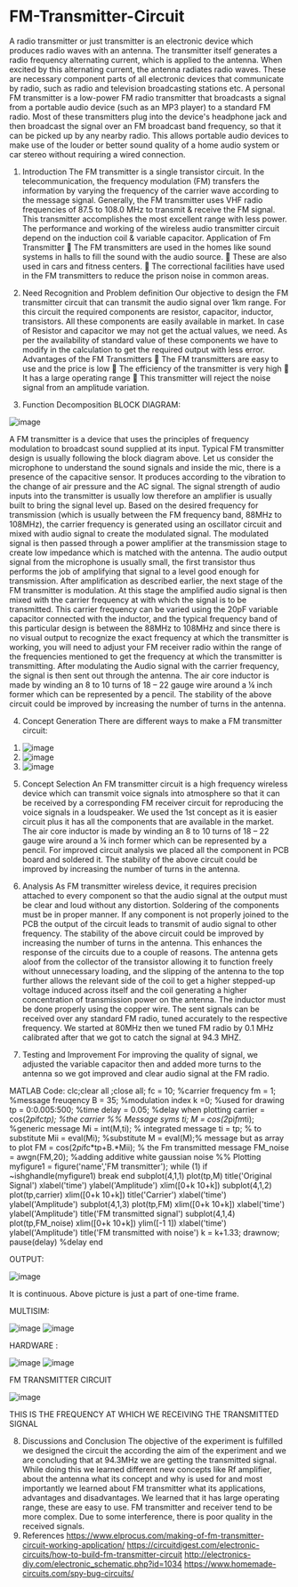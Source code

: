 # FM-Transmitter-Circuit
A radio transmitter or just transmitter is an electronic device which produces radio waves with an antenna. The transmitter itself generates a radio frequency alternating current, which is applied to the antenna. When excited by this alternating current, the antenna radiates radio waves. These are necessary component parts of all electronic devices that communicate by radio, such as radio and television broadcasting stations etc. A personal FM transmitter is a low-power FM radio transmitter that broadcasts a signal from a portable audio device (such as an MP3 player) to a standard FM radio. Most of these transmitters plug into the device's headphone jack and then broadcast the signal over an FM broadcast band frequency, so that it can be picked up by any nearby radio. This allows portable audio devices to make use of the louder or better sound quality of a home audio system or car stereo without requiring a wired connection.

1. Introduction
   The FM transmitter is a single transistor circuit. In the telecommunication, the frequency modulation (FM) transfers the information by varying the frequency of the carrier wave according to the message signal. Generally, the FM transmitter uses VHF radio frequencies of 87.5 to 108.0 MHz to transmit & receive the FM signal. This transmitter accomplishes the most excellent range with less power. The performance and working of the wireless audio transmitter circuit depend on the induction coil & variable capacitor. Application of Fm Transmitter  The FM transmitters are used in the homes like sound systems in halls to fill the sound with the audio source.  These are also used in cars and fitness centers.  The correctional facilities have used in the FM transmitters to reduce the prison noise in common areas.
   
2. Need Recognition and Problem definition
   Our objective to design the FM transmitter circuit that can transmit the audio signal over 1km range. For this circuit the required components are resistor, capacitor, inductor, transistors. All these components are easily available in market. In case of Resistor and capacitor we may not get the actual values, we need. As per the availability of standard value of these components we have to modify in the calculation to get the required output with less error. Advantages of the FM Transmitters  The FM transmitters are easy to use and the price is low  The efficiency of the transmitter is very high  It has a large operating range  This transmitter will reject the noise signal from an amplitude variation.

3. Function Decomposition
BLOCK DIAGRAM:

![image](https://github.com/user-attachments/assets/7a2005ef-0144-4984-bc13-083738d3ecf7)

A FM transmitter is a device that uses the principles of frequency modulation to broadcast sound supplied at its input. Typical FM transmitter design is usually following the block diagram above. Let us consider the microphone to understand the sound signals and inside the mic, there is a presence of the capacitive sensor. It produces according to the vibration to the change of air pressure and the AC signal. The signal strength of audio inputs into the transmitter is usually low therefore an amplifier is usually built to bring the signal level up. Based on the desired frequency for transmission (which is usually between the FM frequency band, 88MHz to 108MHz), the carrier frequency is generated using an oscillator circuit and mixed with audio signal to create the modulated signal. The modulated signal is then passed through a power amplifier at the transmission stage to create low impedance which is matched with the antenna. The audio output signal from the microphone is usually small, the first transistor thus performs the job of amplifying that signal to a level good enough for transmission. After amplification as described earlier, the next stage of the FM transmitter is modulation. At this stage the amplified audio signal is then mixed with the carrier frequency at with which the signal is to be transmitted. This carrier frequency can be varied using the 20pF variable capacitor connected with the inductor, and the typical frequency band of this particular design is between the 88MHz to 108MHz and since there is no visual output to recognize the exact frequency at which the transmitter is working, you will need to adjust your FM receiver radio within the range of the frequencies mentioned to get the frequency at which the transmitter is transmitting. After modulating the Audio signal with the carrier frequency, the signal is then sent out through the antenna. The air core inductor is made by winding an 8 to 10 turns of 18 – 22 gauge wire around a ¼ inch former which can be represented by a pencil. The stability of the above circuit could be improved by increasing the number of turns in the antenna.

4. Concept Generation
There are different ways to make a FM transmitter circuit:

1) ![image](https://github.com/user-attachments/assets/3c29062e-d45f-4079-bce4-b307b9b93dd8)
2) ![image](https://github.com/user-attachments/assets/9c40b935-6600-47da-afdb-d32f660aa094)
3) ![image](https://github.com/user-attachments/assets/0b8230ec-aa34-4313-9356-ed76b921a2fc)

5. Concept Selection
   An FM transmitter circuit is a high frequency wireless device which can transmit voice signals into atmosphere so that it can be received by a corresponding FM receiver circuit for reproducing the voice signals in a loudspeaker.
   We used the 1st concept as it is easier circuit plus it has all the components that are available in the market.
   The air core inductor is made by winding an 8 to 10 turns of 18 – 22 gauge wire around a ¼ inch former which can be represented by a pencil.
   For improved circuit analysis we placed all the component in PCB board and soldered it. The stability of the above circuit could be improved by increasing the number of turns in the antenna.
   
6. Analysis
   As FM transmitter wireless device, it requires precision attached to every component so that the audio signal at the output must be clear and loud without any distortion. Soldering of the components must be in proper manner. If any component is not properly joined to the PCB the output of the circuit leads to transmit of audio signal to other frequency. The stability of the above circuit could be improved by increasing the number of turns in the antenna. This enhances the response of the circuits due to a couple of reasons. The antenna gets aloof from the collector of the transistor allowing it to function freely without unnecessary loading, and the slipping of the antenna to the top further allows the relevant side of the coil to get a higher stepped-up voltage induced across itself and the coil generating a higher concentration of transmission power on the antenna. The inductor must be done properly using the copper wire.
   The sent signals can be received over any standard FM radio, tuned accurately to the respective frequency. We started at 80MHz then we tuned FM radio by 0.1 MHz calibrated after that we got to catch the signal at 94.3 MHZ.
   
7. Testing and Improvement
   For improving the quality of signal, we adjusted the variable capacitor then and added more turns to the antenna so we got improved and clear audio signal at the FM radio.

MATLAB Code:
      clc;clear all ;close all;
      fc = 10; %carrier frequency
      fm = 1; %message freuqency
      B = 35; %modulation index
      k =0; %used for drawing
      tp = 0:0.005:500; %time
      delay = 0.05; %delay when plotting
      carrier = cos(2*pi*fc*tp); %the carrier
      %% Message
      syms ti;
      M = cos(2*pi*fm*ti); %generic message
      Mi = int(M,ti); % integrated message
      ti = tp; % to substitute
      Mii = eval(Mi); %substitute
      M = eval(M);% message but as array to plot
      FM = cos(2*pi*fc*tp+B.*Mii); % the Fm transmitted message
      FM_noise = awgn(FM,20); %adding additive white gaussian noise
      %% Plotting
      myfigure1 = figure('name','FM transmitter');
      while (1)
      if ~ishghandle(myfigure1)
          break
      end
      subplot(4,1,1)
      plot(tp,M)
      title('Original Signal')
      xlabel('time')
      ylabel('Amplitude')
      xlim([0+k 10+k])
      subplot(4,1,2)
      plot(tp,carrier)
      xlim([0+k 10+k])
      title('Carrier')
      xlabel('time')
      ylabel('Amplitude')
      subplot(4,1,3)
      plot(tp,FM)
      xlim([0+k 10+k])
      xlabel('time')
      ylabel('Amplitude')
      title('FM transmitted signal')
      subplot(4,1,4)
      plot(tp,FM_noise)
      xlim([0+k 10+k])
      ylim([-1 1])
      xlabel('time')
      ylabel('Amplitude')
      title('FM transmitted with noise')
      k = k+1.33;
      drawnow;
      pause(delay) %delay
      end
      
OUTPUT:

![image](https://github.com/user-attachments/assets/64bd2a80-cca4-424e-ab62-1e5f47c26769)

It is continuous. Above picture is just a part of one-time frame.

MULTISIM:

![image](https://github.com/user-attachments/assets/42d9f4b7-e962-4b11-9fa7-81a4b03eb90b)
![image](https://github.com/user-attachments/assets/f5ef8d67-4479-4eb6-bbfd-623c4f91392e)

HARDWARE :

![image](https://github.com/user-attachments/assets/564d9bf6-da99-4f2e-a4cb-2b75f93b3d93)
![image](https://github.com/user-attachments/assets/1d8fa28c-ec70-4436-b11d-64b0ed92f70d)

FM TRANSMITTER CIRCUIT

![image](https://github.com/user-attachments/assets/d9099f03-5fd7-48fc-9353-e730c491121b)

THIS IS THE FREQUENCY AT WHICH WE RECEIVING THE TRANSMITTED SIGNAL

8. Discussions and Conclusion
   The objective of the experiment is fulfilled we designed the circuit the according the aim of the experiment and we are concluding that at 94.3MHz we are getting the transmitted signal. While doing this we learned different new concepts like Rf amplifier, about the antenna what its concept and why is used for and most importantly we learned about FM transmitter what its applications, advantages and disadvantages. We learned that it has large operating range, these are easy to use. FM transmitter and receiver tend to be more complex. Due to some interference, there is poor quality in the received signals.
9. References
https://www.elprocus.com/making-of-fm-transmitter-circuit-working-application/
https://circuitdigest.com/electronic-circuits/how-to-build-fm-transmitter-circuit
http://electronics-diy.com/electronic_schematic.php?id=1034
https://www.homemade-circuits.com/spy-bug-circuits/
